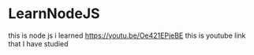 # LearnNodeJS
this is node js i learned
https://youtu.be/Oe421EPjeBE
this is youtube link that I have studied

